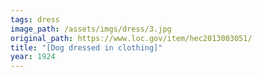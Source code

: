```yaml
---
tags: dress
image_path: /assets/imgs/dress/3.jpg
original_path: https://www.loc.gov/item/hec2013003051/
title: "[Dog dressed in clothing]"
year: 1924
---
```



